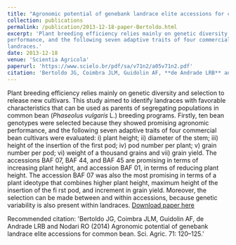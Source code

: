 ```yaml
---
title: "Agronomic potential of genebank landrace elite accessions for common bean"
collection: publications
permalink: /publication/2013-12-18-paper-Bertoldo.html
excerpt: 'Plant breeding efficiency relies mainly on genetic diversity and selection to release new cultivars. This study aimed to identify landraces with favorable characteristics that can be used as parents of segregating populations in common bean (*Phaseolus vulgaris* L.) breeding programs. Firstly, ten bean genotypes were selected because they showed promising agronomic
performance, and the following seven adaptive traits of four commercial bean cultivars were evaluated: i) plant height; ii) diameter of the stem; iii) height of the insertion of the first pod; iv) pod number per plant; v) grain number per pod; vi) weight of a thousand grains and vii) grain yield. The accessions BAF 07, BAF 44, and BAF 45 are promising in terms of increasing plant height, and accession BAF 01, in terms of reducing plant height. The accession BAF 07 was also the most promising in terms of a plant ideotype that combines higher plant height, maximum height of the insertion of the first pod, and increment in grain yield. Moreover, the selection can be made between and within accessions, because genetic variability is also present within
landraces.'
date: 2013-12-18
venue: 'Scientia Agricola'
paperurl: 'https://www.scielo.br/pdf/sa/v71n2/a05v71n2.pdf'
citation: 'Bertoldo JG, Coimbra JLM, Guidolin AF, **de Andrade LRB** and Nodari RO (2014) Agronomic potential of genebank landrace elite accessions for common bean. Sci. Agric. 71: 120–125.'
---
```

Plant breeding efficiency relies mainly on genetic diversity and selection to release new cultivars. This study aimed to identify landraces with favorable characteristics that can be used as parents of segregating populations in common bean (*Phaseolus vulgaris* L.) breeding programs. Firstly, ten bean genotypes were selected because they showed promising agronomic
performance, and the following seven adaptive traits of four commercial bean cultivars were evaluated: i) plant height; ii) diameter of the stem; iii) height of the insertion of the first pod; iv) pod number per plant; v) grain number per pod; vi) weight of a thousand grains and vii) grain yield. The accessions BAF 07, BAF 44, and BAF 45 are promising in terms of increasing plant height, and accession BAF 01, in terms of reducing plant height. The accession BAF 07 was also the most promising in terms of a plant ideotype that combines higher plant height, maximum height of the insertion of the fi rst pod, and increment in grain yield. Moreover, the selection can be made between and within accessions, because genetic variability is also present within
landraces.
[Download paper here](https://www.scielo.br/pdf/sa/v71n2/a05v71n2.pdf)

Recommended citation: 'Bertoldo JG, Coimbra JLM, Guidolin AF, de Andrade LRB and Nodari RO (2014) Agronomic potential of genebank landrace elite accessions for common bean. Sci. Agric. 71: 120–125.'
